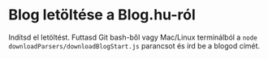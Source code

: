 # Blog letöltése a Blog.hu-ról

Indítsd el letöltést. Futtasd Git bash-ből vagy Mac/Linux terminálból a `node downloadParsers/downloadBlogStart.js` parancsot és írd be a blogod címét.